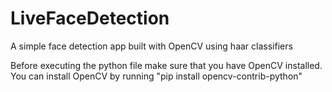 # LiveFaceDetection
A simple face detection app built with OpenCV using haar classifiers

Before executing the python file make sure that you have OpenCV installed.
You can install OpenCV by running "pip install opencv-contrib-python"

